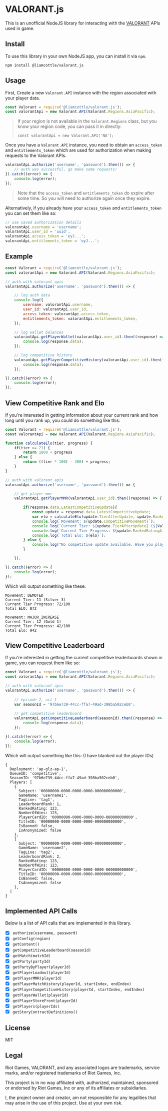 # VALORANT.js

This is an unofficial NodeJS library for interacting with the [VALORANT](https://playvalorant.com/) APIs used in game.

## Install

To use this library in your own NodeJS app, you can install it via `npm`.

```
npm install @liamcottle/valorant.js
```

## Usage

First, Create a new `Valorant.API` instance with the region associated with your player data.

```js
const Valorant = require('@liamcottle/valorant.js');
const valorantApi = new Valorant.API(Valorant.Regions.AsiaPacific);
```

> If your region is not available in the `Valorant.Regions` class, but you know your region code, you can pass it in directly:
> ```
> const valorantApi = new Valorant.API('NA');
> ```

Once you have a `Valorant.API` instance, you need to obtain an `access_token` and `entitlements_token` which are used for authorization when making requests to the Valorant APIs.

```js
valorantApi.authorize('username', 'password').then(() => {
    // auth was successful, go make some requests!
}).catch((error) => {
    console.log(error);
});
````

> Note that the `access_token` and `entitlements_token` do expire after some time. So you will need to authorize again once they expire.

Alternatively, if you already have your `access_token` and `entitlements_token` you can set them like so:

```js
// use saved authorization details
valorantApi.username = 'username';
valorantApi.user_id = 'uuid',
valorantApi.access_token = 'eyJ...';
valorantApi.entitlements_token = 'eyJ...';
```

## Example

```js
const Valorant = require('@liamcottle/valorant.js');
const valorantApi = new Valorant.API(Valorant.Regions.AsiaPacific);

// auth with valorant apis
valorantApi.authorize('username', 'password').then(() => {

    // log auth data
    console.log({
        username: valorantApi.username,
        user_id: valorantApi.user_id,
        access_token: valorantApi.access_token,
        entitlements_token: valorantApi.entitlements_token,
    });

    // log wallet balances
    valorantApi.getPlayerWallet(valorantApi.user_id).then((response) => {
        console.log(response.data);
    });

    // log competitive history
    valorantApi.getPlayerCompetitiveHistory(valorantApi.user_id).then((response) => {
        console.log(response.data);
    });

}).catch((error) => {
    console.log(error);
});
````

## View Competitive Rank and Elo

If you're interested in getting information about your current rank and how long until you rank up, you could do something like this:

```js
const Valorant = require('@liamcottle/valorant.js');
const valorantApi = new Valorant.API(Valorant.Regions.AsiaPacific);

function calculateElo(tier, progress) {
    if(tier >= 21) {
        return 1800 + progress
    } else {
        return ((tier * 100) - 300) + progress;
    }
}

// auth with valorant apis
valorantApi.authorize('username', 'password').then(() => {

    // get player mmr
    valorantApi.getPlayerMMR(valorantApi.user_id).then((response) => {

        if(response.data.LatestCompetitiveUpdate){
            const update = response.data.LatestCompetitiveUpdate;
            var elo = calculateElo(update.TierAfterUpdate, update.RankedRatingAfterUpdate);
            console.log(`Movement: ${update.CompetitiveMovement}`);
            console.log(`Current Tier: ${update.TierAfterUpdate} (${Valorant.Tiers[update.TierAfterUpdate]})`);
            console.log(`Current Tier Progress: ${update.RankedRatingAfterUpdate}/100`);
            console.log(`Total Elo: ${elo}`);
        } else {
            console.log("No competitive update available. Have you played a competitive match yet?");
        }

    });

}).catch((error) => {
    console.log(error);
});
```

Which will output something like these:

```
Movement: DEMOTED
Current Tier: 11 (Silver 3)
Current Tier Progress: 72/100
Total ELO: 872
```

```
Movement: MAJOR_INCREASE
Current Tier: 12 (Gold 1)
Current Tier Progress: 42/100
Total Elo: 942
```

## View Competitive Leaderboard

If you're interested in getting the current competitive leaderboards shown in game, you can request them like so:

```js
const Valorant = require('@liamcottle/valorant.js');
const valorantApi = new Valorant.API(Valorant.Regions.AsiaPacific);

// auth with valorant apis
valorantApi.authorize('username', 'password').then(() => {
    
    // episode 2, act 1
    var seasonId = '97b6e739-44cc-ffa7-49ad-398ba502ceb0';
    
    // get competitive leaderboard
    valorantApi.getCompetitiveLeaderboard(seasonId).then((response) => {
        console.log(response.data);
    });

}).catch((error) => {
    console.log(error);
});
```

Which will output something like this: (I have blanked out the player IDs)

```
{
  Deployment: 'ap-glz-ap-1',
  QueueID: 'competitive',
  SeasonID: '97b6e739-44cc-ffa7-49ad-398ba502ceb0',
  Players: [
    {
      Subject: '00000000-0000-0000-0000-000000000000',
      GameName: 'username1',
      TagLine: 'tag1',
      LeaderboardRank: 1,
      RankedRating: 123,
      NumberOfWins: 123,
      PlayerCardID: '00000000-0000-0000-0000-000000000000',
      TitleID: '00000000-0000-0000-0000-000000000000',
      IsBanned: false,
      IsAnonymized: false
    },
    {
      Subject: '00000000-0000-0000-0000-000000000000',
      GameName: 'username2',
      TagLine: 'tag2',
      LeaderboardRank: 2,
      RankedRating: 123,
      NumberOfWins: 123,
      PlayerCardID: '00000000-0000-0000-0000-000000000000',
      TitleID: '00000000-0000-0000-0000-000000000000',
      IsBanned: false,
      IsAnonymized: false
    },
  ]
}
```

## Implemented API Calls

Below is a list of API calls that are implemented in this library.

- [x] `authorize(username, password)`
- [x] `getConfig(region)`
- [x] `getContent()`
- [x] `getCompetitiveLeaderboard(seasonId)`
- [x] `getMatch(matchId)`
- [x] `getParty(partyId)`
- [x] `getPartyByPlayer(playerId)`
- [x] `getPlayerLoadout(playerId)`
- [x] `getPlayerMMR(playerId)`
- [x] `getPlayerMatchHistory(playerId, startIndex, endIndex)`
- [x] `getPlayerCompetitiveHistory(playerId, startIndex, endIndex)`
- [x] `getPlayerWallet(playerId)`
- [x] `getPlayerStoreFront(playerId)`
- [x] `getPlayers(playerIds)`
- [x] `getStoryContractDefinitions()`

## License

MIT

## Legal

Riot Games, VALORANT, and any associated logos are trademarks, service marks, and/or registered trademarks of Riot Games, Inc.

This project is in no way affiliated with, authorized, maintained, sponsored or endorsed by Riot Games, Inc or any of its affiliates or subsidiaries.

I, the project owner and creator, am not responsible for any legalities that may arise in the use of this project. Use at your own risk.

